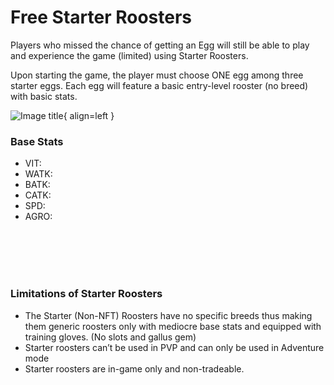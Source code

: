 # **Free Starter Roosters**

Players who missed the chance of getting an Egg will still be able to play and experience the game (limited) using Starter Roosters.

Upon starting the game, the player must choose ONE egg among three starter eggs. Each egg will feature a basic entry-level rooster (no breed) with basic stats.

![Image title](https://dummyimage.com/350x370/eee/aaa){ align=left }

### **Base Stats**

- VIT:
- WATK:
- BATK:
- CATK:
- SPD:
- AGRO:

</br>
</br>
</br>
</br>

<center>
<!-- Description 
Some Text Some Text Some Text Some Text Some Text Some Text Some Text Some Text Some Text Some Text Some Text Some Text Some Text Some Text Some Text Some Text Some Text Some Text Some Text Some Text Some Text Some Text Some Text
-->

</center>

### **Limitations of Starter Roosters**

- The Starter (Non-NFT) Roosters have no specific breeds thus making them generic roosters only with mediocre base stats and equipped with training gloves. (No slots and gallus gem)
- Starter roosters can’t be used in PVP and can only be used in Adventure mode
- Starter roosters are in-game only and non-tradeable.
